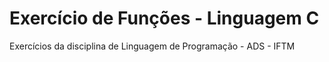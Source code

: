 # Exercício de Funções - Linguagem C
 Exercícios da disciplina de Linguagem de Programação - ADS - IFTM
